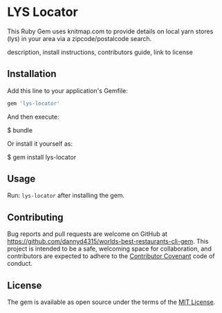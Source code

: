 # LYS Locator

This Ruby Gem uses knitmap.com to provide details on local yarn stores (lys) in your area via a zipcode/postalcode search.

description, install instructions, contributors guide, link to license

## Installation

Add this line to your application's Gemfile:

  ```ruby
  gem 'lys-locator'
  ```

And then execute:

  $ bundle

Or install it yourself as:

  $ gem install lys-locator

## Usage

Run: ```lys-locator``` after installing the gem.

## Contributing

Bug reports and pull requests are welcome on GitHub at https://github.com/dannyd4315/worlds-best-restaurants-cli-gem. This project is intended to be a safe, welcoming space for collaboration, and contributors are expected to adhere to the [Contributor Covenant](contributor-covenant.org) code of conduct.

## License

The gem is available as open source under the terms of the [MIT License](http://opensource.org/licenses/MIT).
